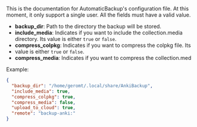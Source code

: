 This is the documentation for AutomaticBackup's configuration file.
At this moment, it only support a single user. All the fields must have a valid 
value.

- **backup_dir**: Path to the directory the backup will be stored.
- **include_media**: Indicates if you want to include the collection.media 
  directory. Its value is either `true` or `false`.
- **compress_colpkg**: Indicates if you want to compress the colpkg file. Its 
- value is either `true` or `false`.
- **compress_media**: Indicates if you want to compress the collection.med

Example:
```json
{
  "backup_dir": "/home/geromt/.local/share/AnkiBackup",
  "include_media": true,
  "compress_colpkg": true,
  "compress_media": false,
  "upload_to_cloud": true,
  "remote": "backup-anki:"
}
```
